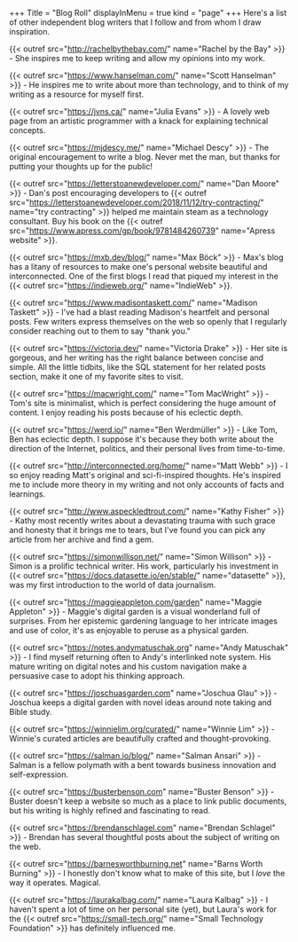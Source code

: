 +++
Title = "Blog Roll"
displayInMenu = true
kind = "page"
+++
Here's a list of other independent blog writers that I follow and from whom I draw inspiration.

{{< outref src="http://rachelbythebay.com/" name="Rachel by the Bay" >}} - She inspires me to keep writing and allow my opinions into my work.

{{< outref src="https://www.hanselman.com/" name="Scott Hanselman" >}} - He inspires me to write about more than technology, and to think of my writing as a resource for myself first.

{{< outref src="https://jvns.ca/" name="Julia Evans" >}} - A lovely web page from an artistic programmer with a knack for explaining technical concepts.

{{< outref src="https://mjdescy.me/" name="Michael Descy" >}} - The original encouragement to write a blog. Never met the man, but thanks for putting your thoughts up for the public!

{{< outref src="https://letterstoanewdeveloper.com/" name="Dan Moore" >}} - Dan's post encouraging developers to {{< outref src="https://letterstoanewdeveloper.com/2018/11/12/try-contracting/" name="try contracting" >}} helped me maintain steam as a technology consultant. Buy his book on the {{< outref src="https://www.apress.com/gp/book/9781484260739" name="Apress website" >}}.

{{< outref src="https://mxb.dev/blog/" name="Max Böck" >}} - Max's blog has a litany of resources to make one's personal website beautiful and interconnected. One of the first blogs I read that piqued my interest in the {{< outref src="https://indieweb.org/" name="IndieWeb" >}}.

{{< outref src="https://www.madisontaskett.com/" name="Madison Taskett" >}} - I've had a blast reading Madison's heartfelt and personal posts. Few writers express themselves on the web so openly that I regularly consider reaching out to them to say "thank you."

{{< outref src="https://victoria.dev/" name="Victoria Drake" >}} - Her site is gorgeous, and her writing has the right balance between concise and simple. All the little tidbits, like the SQL statement for her related posts section, make it one of my favorite sites to visit.

{{< outref src="https://macwright.com/" name="Tom MacWright" >}} - Tom's site is minimalist, which is perfect considering the huge amount of content. I enjoy reading his posts because of his eclectic depth.

{{< outref src="https://werd.io/" name="Ben Werdmüller" >}} - Like Tom, Ben has eclectic depth. I suppose it's because they both write about the direction of the Internet, politics, and their personal lives from time-to-time.

{{< outref src="http://interconnected.org/home/" name="Matt Webb" >}} - I so enjoy reading Matt's original and sci-fi-inspired thoughts. He's inspired me to include more theory in my writing and not only accounts of facts and learnings.

{{< outref src="http://www.aspeckledtrout.com/" name="Kathy Fisher" >}} - Kathy most recently writes about a devastating trauma with such grace and honesty that it brings me to tears, but I've found you can pick any article from her archive and find a gem.

{{< outref src="https://simonwillison.net/" name="Simon Willison" >}} - Simon is a prolific technical writer. His work, particularly his investment in {{< outref src="https://docs.datasette.io/en/stable/" name="datasette" >}}, was my first introduction to the world of data journalism.

{{< outref src="https://maggieappleton.com/garden" name="Maggie Appleton" >}} - Maggie's digital garden is a visual wonderland full of surprises. From her epistemic gardening language to her intricate images and use of color, it's as enjoyable to peruse as a physical garden.

{{< outref src="https://notes.andymatuschak.org" name="Andy Matuschak" >}} - I find myself returning often to Andy's interlinked note system. His mature writing on digital notes and his custom navigation make a persuasive case to adopt his thinking approach.

{{< outref src="https://joschuasgarden.com" name="Joschua Glau" >}} - Joschua keeps a digital garden with novel ideas around note taking and Bible study.

{{< outref src="https://winnielim.org/curated/" name="Winnie Lim" >}} - Winnie's curated articles are beautifully crafted and thought-provoking.

{{< outref src="https://salman.io/blog/" name="Salman Ansari" >}} - Salman is a fellow polymath with a bent towards business innovation and self-expression.

{{< outref src="https://busterbenson.com" name="Buster Benson" >}} - Buster doesn't keep a website so much as a place to link public documents, but his writing is highly refined and fascinating to read.

{{< outref src="https://brendanschlagel.com" name="Brendan Schlagel" >}} - Brendan has several thoughtful posts about the subject of writing on the web.

{{< outref src="https://barnesworthburning.net" name="Barns Worth Burning" >}} - I honestly don't know what to make of this site, but I _love_ the way it operates. Magical.

{{< outref src="https://laurakalbag.com/" name="Laura Kalbag" >}} - I haven't spent a lot of time on her personal site (yet), but Laura's work for the {{< outref src="https://small-tech.org/" name="Small Technology Foundation" >}} has definitely influenced me.
